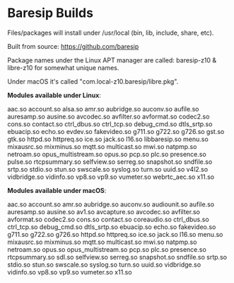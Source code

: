 # Baresip Builds

Files/packages will install under /usr/local (bin, lib, include, share, etc).

Built from source: https://github.com/baresip

Package names under the Linux APT manager are called:
baresip-z10 & libre-z10 for somewhat unique names.

Under macOS it's called "com.local-z10.baresip/libre.pkg".

**Modules available under Linux**:

aac.so
account.so
alsa.so
amr.so
aubridge.so
auconv.so
aufile.so
auresamp.so
ausine.so
avcodec.so
avfilter.so
avformat.so
codec2.so
cons.so
contact.so
ctrl_dbus.so
ctrl_tcp.so
debug_cmd.so
dtls_srtp.so
ebuacip.so
echo.so
evdev.so
fakevideo.so
g711.so
g722.so
g726.so
gst.so
gtk.so
httpd.so
httpreq.so
ice.so
jack.so
l16.so
libbaresip.so
menu.so
mixausrc.so
mixminus.so
mqtt.so
multicast.so
mwi.so
natpmp.so
netroam.so
opus_multistream.so
opus.so
pcp.so
plc.so
presence.so
pulse.so
rtcpsummary.so
selfview.so
serreg.so
snapshot.so
sndfile.so
srtp.so
stdio.so
stun.so
swscale.so
syslog.so
turn.so
uuid.so
v4l2.so
vidbridge.so
vidinfo.so
vp8.so
vp9.so
vumeter.so
webrtc_aec.so
x11.so

**Modules available under macOS**:

aac.so
account.so
amr.so
aubridge.so
auconv.so
audiounit.so
aufile.so
auresamp.so
ausine.so
av1.so
avcapture.so
avcodec.so
avfilter.so
avformat.so
codec2.so
cons.so
contact.so
coreaudio.so
ctrl_dbus.so
ctrl_tcp.so
debug_cmd.so
dtls_srtp.so
ebuacip.so
echo.so
fakevideo.so
g711.so
g722.so
g726.so
httpd.so
httpreq.so
ice.so
jack.so
l16.so
menu.so
mixausrc.so
mixminus.so
mqtt.so
multicast.so
mwi.so
natpmp.so
netroam.so
opus.so
opus_multistream.so
pcp.so
plc.so
presence.so
rtcpsummary.so
sdl.so
selfview.so
serreg.so
snapshot.so
sndfile.so
srtp.so
stdio.so
stun.so
swscale.so
syslog.so
turn.so
uuid.so
vidbridge.so
vidinfo.so
vp8.so
vp9.so
vumeter.so
x11.so
